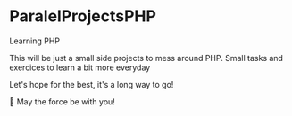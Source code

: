 # ParalelProjectsPHP
Learning PHP

This will be just a small side projects to mess around PHP.
Small tasks and exercices to learn a bit more everyday

Let's hope for the best, it's a long way to go!

🖖 May the force be with you!
